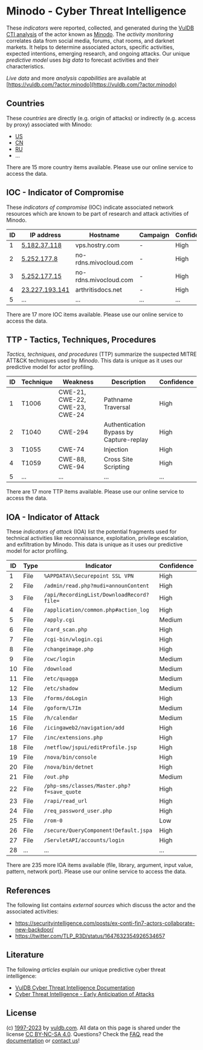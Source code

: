 # Minodo - Cyber Threat Intelligence

These _indicators_ were reported, collected, and generated during the [VulDB CTI analysis](https://vuldb.com/?kb.cti) of the actor known as [Minodo](https://vuldb.com/?actor.minodo). The _activity monitoring_ correlates data from social media, forums, chat rooms, and darknet markets. It helps to determine associated actors, specific activities, expected intentions, emerging research, and ongoing attacks. Our unique _predictive model_ uses _big data_ to forecast activities and their characteristics.

_Live data_ and more _analysis capabilities_ are available at [https://vuldb.com/?actor.minodo](https://vuldb.com/?actor.minodo)

## Countries

These _countries_ are directly (e.g. origin of attacks) or indirectly (e.g. access by proxy) associated with Minodo:

* [US](https://vuldb.com/?country.us)
* [CN](https://vuldb.com/?country.cn)
* [RU](https://vuldb.com/?country.ru)
* ...

There are 15 more country items available. Please use our online service to access the data.

## IOC - Indicator of Compromise

These _indicators of compromise_ (IOC) indicate associated network resources which are known to be part of research and attack activities of Minodo.

ID | IP address | Hostname | Campaign | Confidence
-- | ---------- | -------- | -------- | ----------
1 | [5.182.37.118](https://vuldb.com/?ip.5.182.37.118) | vps.hostry.com | - | High
2 | [5.252.177.8](https://vuldb.com/?ip.5.252.177.8) | no-rdns.mivocloud.com | - | High
3 | [5.252.177.15](https://vuldb.com/?ip.5.252.177.15) | no-rdns.mivocloud.com | - | High
4 | [23.227.193.141](https://vuldb.com/?ip.23.227.193.141) | arthritisdocs.net | - | High
5 | ... | ... | ... | ...

There are 17 more IOC items available. Please use our online service to access the data.

## TTP - Tactics, Techniques, Procedures

_Tactics, techniques, and procedures_ (TTP) summarize the suspected MITRE ATT&CK techniques used by _Minodo_. This data is unique as it uses our predictive model for actor profiling.

ID | Technique | Weakness | Description | Confidence
-- | --------- | -------- | ----------- | ----------
1 | T1006 | CWE-21, CWE-22, CWE-23, CWE-24 | Pathname Traversal | High
2 | T1040 | CWE-294 | Authentication Bypass by Capture-replay | High
3 | T1055 | CWE-74 | Injection | High
4 | T1059 | CWE-88, CWE-94 | Cross Site Scripting | High
5 | ... | ... | ... | ...

There are 17 more TTP items available. Please use our online service to access the data.

## IOA - Indicator of Attack

These _indicators of attack_ (IOA) list the potential fragments used for technical activities like reconnaissance, exploitation, privilege escalation, and exfiltration by Minodo. This data is unique as it uses our predictive model for actor profiling.

ID | Type | Indicator | Confidence
-- | ---- | --------- | ----------
1 | File | `%APPDATA%\Securepoint SSL VPN` | High
2 | File | `/admin/read.php?mudi=announContent` | High
3 | File | `/api/RecordingList/DownloadRecord?file=` | High
4 | File | `/application/common.php#action_log` | High
5 | File | `/apply.cgi` | Medium
6 | File | `/card_scan.php` | High
7 | File | `/cgi-bin/wlogin.cgi` | High
8 | File | `/changeimage.php` | High
9 | File | `/cwc/login` | Medium
10 | File | `/download` | Medium
11 | File | `/etc/quagga` | Medium
12 | File | `/etc/shadow` | Medium
13 | File | `/forms/doLogin` | High
14 | File | `/goform/L7Im` | Medium
15 | File | `/h/calendar` | Medium
16 | File | `/icingaweb2/navigation/add` | High
17 | File | `/inc/extensions.php` | High
18 | File | `/netflow/jspui/editProfile.jsp` | High
19 | File | `/nova/bin/console` | High
20 | File | `/nova/bin/detnet` | High
21 | File | `/out.php` | Medium
22 | File | `/php-sms/classes/Master.php?f=save_quote` | High
23 | File | `/rapi/read_url` | High
24 | File | `/req_password_user.php` | High
25 | File | `/rom-0` | Low
26 | File | `/secure/QueryComponent!Default.jspa` | High
27 | File | `/ServletAPI/accounts/login` | High
28 | ... | ... | ...

There are 235 more IOA items available (file, library, argument, input value, pattern, network port). Please use our online service to access the data.

## References

The following list contains _external sources_ which discuss the actor and the associated activities:

* https://securityintelligence.com/posts/ex-conti-fin7-actors-collaborate-new-backdoor/
* https://twitter.com/TLP_R3D/status/1647632354926534657

## Literature

The following _articles_ explain our unique predictive cyber threat intelligence:

* [VulDB Cyber Threat Intelligence Documentation](https://vuldb.com/?kb.cti)
* [Cyber Threat Intelligence - Early Anticipation of Attacks](https://www.scip.ch/en/?labs.20201022)

## License

(c) [1997-2023](https://vuldb.com/?kb.changelog) by [vuldb.com](https://vuldb.com/?kb.about). All data on this page is shared under the license [CC BY-NC-SA 4.0](https://creativecommons.org/licenses/by-nc-sa/4.0/). Questions? Check the [FAQ](https://vuldb.com/?kb.faq), read the [documentation](https://vuldb.com/?kb) or [contact us](https://vuldb.com/?contact)!
